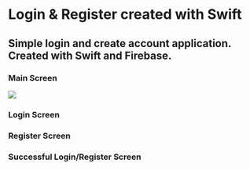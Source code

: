 # Login & Register created with Swift


## Simple login and create account application. Created with Swift and Firebase. 


### Main Screen 
<img src="https://user-images.githubusercontent.com/67939160/208821360-c1b23b46-10cf-4dca-a2a5-fdde6e29aaa7.png" style="width:100px, height:100px"> 



### Login Screen 


### Register Screen 


### Successful Login/Register Screen 
